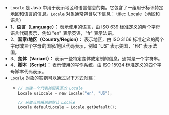 - `Locale` 是 Java 中用于表示地区和语言信息的类。它包含了一组用于标识特定地区和语言的信息。`Locale` 对象通常包含以下信息：
  title:: Locale（地区和语言）
- 1、**语言（Language）：** 表示使用的语言，由 ISO 639 标准定义的两个字母语言代码表示，例如 "en" 表示英语，"fr" 表示法语。
- 2、**国家/地区（Country/Region）：** 表示地区，由 ISO 3166 标准定义的两个字母或三个字母的国家/地区代码表示，例如 "US" 表示美国，"FR" 表示法国。
- 3、**变体（Variant）：** 表示一些特定变体或定制的信息，通常是一个字符串。
- 4、**脚本（Script）：** 表示使用的写作系统，由 ISO 15924 标准定义的四个字母脚本代码表示。
- `Locale` 对象的实例可以通过以下方式创建：
	- ```kotlin
	  // 创建一个代表美国英语的 Locale
	  Locale usLocale = new Locale("en", "US");
	  
	  // 获取当前系统的默认 Locale
	  Locale defaultLocale = Locale.getDefault();
	  
	  ```